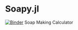 # Soapy.jl
[![Binder](https://mybinder.org/badge_logo.svg)](https://mybinder.org/v2/gh/adamferreira/Soapy.jl/HEAD?labpath=Soapy.ipynb)
Soap Making Calculator
